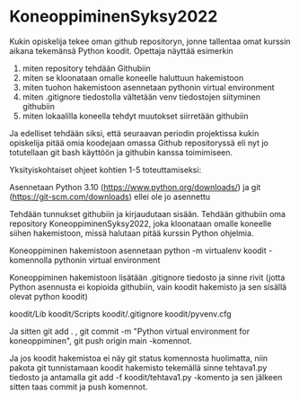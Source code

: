 # KoneoppiminenSyksy2022

Kukin opiskelija tekee oman github repositoryn, jonne tallentaa omat
kurssin aikana tekemänsä Python koodit. Opettaja näyttää esimerkin 
1) miten repository tehdään Githubiin
2) miten se kloonataan omalle koneelle haluttuun hakemistoon
3) miten tuohon hakemistoon asennetaan pythonin virtual environment
4) miten .gitignore tiedostolla vältetään venv tiedostojen siityminen githubiin
5) miten lokaalilla koneella tehdyt muutokset siirretään githubiin

Ja edelliset tehdään siksi, että seuraavan periodin projektissa
kukin opiskelija pitää omia koodejaan omassa Github repositoryssä eli
nyt jo totutellaan git bash käyttöön ja githubin kanssa toimimiseen.

Yksityiskohtaiset ohjeet kohtien 1-5 toteuttamiseksi:


Asennetaan Python 3.10 (https://www.python.org/downloads/) ja git (https://git-scm.com/downloads) ellei ole jo asennettu

Tehdään tunnukset githubiin ja kirjaudutaan sisään. Tehdään githubiin oma repository KoneoppiminenSyksy2022, joka 
kloonataan omalle koneelle siihen hakemistoon, missä halutaan pitää kurssin Python ohjelmia.
	
Koneoppiminen hakemistoon asennetaan python -m virtualenv koodit -komennolla pythonin virtual environment

Koneoppiminen hakemistoon lisätään .gitignore tiedosto ja sinne rivit (jotta Python asennusta ei kopioida githubiin, 
vain koodit hakemisto ja sen sisällä olevat python koodit)

koodit/Lib
koodit/Scripts
koodit/.gitignore
koodit/pyvenv.cfg

Ja sitten git add . , git commit -m "Python virtual environment for koneoppiminen", git push origin main -komennot. 
		
Ja jos koodit hakemistoa ei näy git status komennosta huolimatta, niin pakota git tunnistamaan koodit hakemisto tekemällä 
sinne tehtava1.py tiedosto ja antamalla git add -f koodit/tehtava1.py -komento ja sen jälkeen sitten taas commit ja push komennot.
